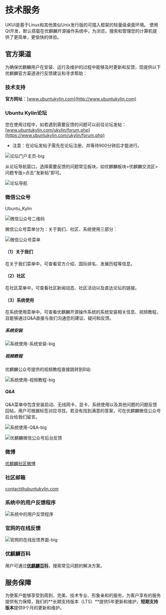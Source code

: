 # 技术服务

UKUI是基于Linux和其他类似Unix发行版的可插入框架的轻量级桌面环境。 使用Qt开发，默认搭载在优麒麟开源操作系统中，为浏览，搜索和管理您的计算机提供了更简单，更愉快的体验。

## 官方渠道

为确保优麒麟用户在安装、运行及维护的过程中能够及时更新和反馈，现提供以下优麒麟官方渠道进行反馈建议和寻求帮助：

### 技术支持

**官方网址**：[www.ubuntukylin.com](http://www.ubuntukylin.com)

### Ubuntu Kylin论坛

您在使用过程中，如若遇到需要反馈的问题可以前往论坛发帖：[www.ubuntukylin.com/ukylin/forum.php](https://www.ubuntukylin.com/ukylin/forum.php)

* 注意：在论坛发帖子需先在论坛注册，并等待900分钟后才能进行。

![论坛门户主页-big](image/1.png)

从论坛导航窗口，选择需要反馈的问题常见板块，如优麒麟板块>优麒麟交流区>问题专版>点击“发新帖”即可。

![论坛导航](image/2.png)

### 微信公众号
Ubuntu_Kylin

![微信公众号二维码](image/WeChat-Ubuntu_Kylin.png)

微信公众号菜单分为：关于我们、社区、系统使用三部分：

![微信公众号菜单](image/3.png)

#### （1）关于我们
在关于我们菜单中，可查看官方介绍、国际排名、发展历程等信息。
#### （2）社区
在社区菜单中，可查看社区新闻动态、社区活动以及直达论坛的链接。
#### （3）系统使用
在系统使用菜单中，可查看优麒麟开源操作系统的系统安装相关信息、视频教程，且能够通过Q&A直接与我们沟通您的建议、疑问和反馈。

##### 系统安装

![系统使用-系统安装-big](image/4.png)

##### 视频教程

优麒麟公众号提供的视频教程直接跳转到B站:

![系统使用-视频教程-big](image/5.png)

##### Q&A
Q&A菜单中包含安装启动、无线网卡、显卡、系统使用以及其他问题的问题反馈回帖，用户可根据标签对应寻找，若没有找到满意的答案，可在优麒麟微信公众号后台给我们留言。

![系统使用-Q&A-big](image/6.png)

![优麒麟微信公众号后台反馈](image/7.png)

### 微博
[优麒麟社区微博](https://weibo.com/goodkylin)

### 社区邮箱
contact@ubuntukylin.com

### 系统中的用户反馈程序

![系统中的用户反馈程序](image/8.png)

### 官网的在线反馈


![官网的在线反馈界面-big](image/9.png)

### 优麒麟百科

用户可通过[**优麒麟百科**](https://ubuntukylin.github.io/)，搜索常见问题的解决方案。

## 服务保障

为使客户能够享受到周到、完美、技术专业、形象亲和的服务，为客户享有的服务提供有力保障，我们的**长期支持版本（LTS）**提供5年更新和维护，**短期支持版本**提供9个月的更新和维护。
